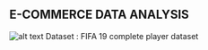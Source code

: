 ## E-COMMERCE DATA ANALYSIS
![alt text](https://github.com/pritom02bh/ECOM_data_analysis/blob/main/resources/1-1.jpg)
Dataset : FIFA 19 complete player dataset
